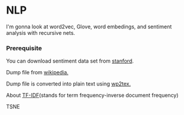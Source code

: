 # NLP
I'm gonna look at word2vec, Glove, word embedings, and sentiment analysis with recursive nets.

<h3>Prerequisite</h3>
<p>You can download sentiment data set from <a href="https://nlp.stanford.edu/sentiment/">stanford</a>.</p>

<p>Dump file from <a href="https://dumps.wikimedia.org/enwiki/">wikipedia.</a></p>

<p>Dump file is converted into plain text using <a href="https://github.com/yohasebe/wp2txt">wp2tex.</a></p>

<p>About <a href="http://www.tfidf.com/">TF-IDF</a>(stands for term frequency-inverse document frequency)</p>

<p>TSNE<a href="https://scikit-learn.org/stable/modules/generated/sklearn.manifold.TSNE.html"</a></p>

